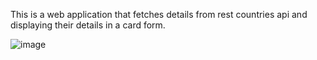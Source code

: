 This is a web application that fetches details from rest countries api and displaying their details in a card form.

![image](https://user-images.githubusercontent.com/62211734/166409810-26060fdc-3737-4f8a-98d7-9ca9494584cb.png)
